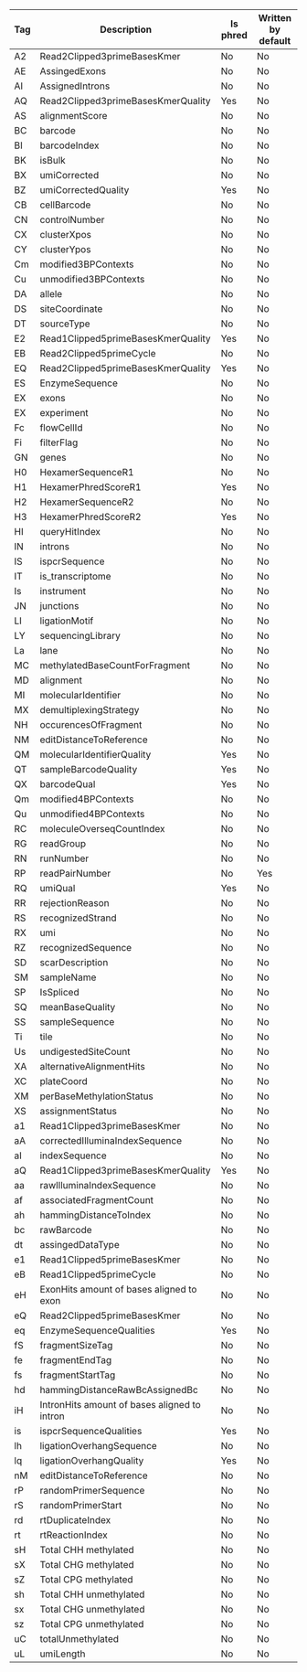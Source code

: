 | Tag   | Description                                  | Is phred   | Written by default   |
|-------|----------------------------------------------|------------|----------------------|
| A2    | Read2Clipped3primeBasesKmer                  | No         | No                   |
| AE    | AssingedExons                                | No         | No                   |
| AI    | AssignedIntrons                              | No         | No                   |
| AQ    | Read2Clipped3primeBasesKmerQuality           | Yes        | No                   |
| AS    | alignmentScore                               | No         | No                   |
| BC    | barcode                                      | No         | No                   |
| BI    | barcodeIndex                                 | No         | No                   |
| BK    | isBulk                                       | No         | No                   |
| BX    | umiCorrected                                 | No         | No                   |
| BZ    | umiCorrectedQuality                          | Yes        | No                   |
| CB    | cellBarcode                                  | No         | No                   |
| CN    | controlNumber                                | No         | No                   |
| CX    | clusterXpos                                  | No         | No                   |
| CY    | clusterYpos                                  | No         | No                   |
| Cm    | modified3BPContexts                          | No         | No                   |
| Cu    | unmodified3BPContexts                        | No         | No                   |
| DA    | allele                                       | No         | No                   |
| DS    | siteCoordinate                               | No         | No                   |
| DT    | sourceType                                   | No         | No                   |
| E2    | Read1Clipped5primeBasesKmerQuality           | Yes        | No                   |
| EB    | Read2Clipped5primeCycle                      | No         | No                   |
| EQ    | Read2Clipped5primeBasesKmerQuality           | Yes        | No                   |
| ES    | EnzymeSequence                               | No         | No                   |
| EX    | exons                                        | No         | No                   |
| EX    | experiment                                   | No         | No                   |
| Fc    | flowCellId                                   | No         | No                   |
| Fi    | filterFlag                                   | No         | No                   |
| GN    | genes                                        | No         | No                   |
| H0    | HexamerSequenceR1                            | No         | No                   |
| H1    | HexamerPhredScoreR1                          | Yes        | No                   |
| H2    | HexamerSequenceR2                            | No         | No                   |
| H3    | HexamerPhredScoreR2                          | Yes        | No                   |
| HI    | queryHitIndex                                | No         | No                   |
| IN    | introns                                      | No         | No                   |
| IS    | ispcrSequence                                | No         | No                   |
| IT    | is_transcriptome                             | No         | No                   |
| Is    | instrument                                   | No         | No                   |
| JN    | junctions                                    | No         | No                   |
| LI    | ligationMotif                                | No         | No                   |
| LY    | sequencingLibrary                            | No         | No                   |
| La    | lane                                         | No         | No                   |
| MC    | methylatedBaseCountForFragment               | No         | No                   |
| MD    | alignment                                    | No         | No                   |
| MI    | molecularIdentifier                          | No         | No                   |
| MX    | demultiplexingStrategy                       | No         | No                   |
| NH    | occurencesOfFragment                         | No         | No                   |
| NM    | editDistanceToReference                      | No         | No                   |
| QM    | molecularIdentifierQuality                   | Yes        | No                   |
| QT    | sampleBarcodeQuality                         | Yes        | No                   |
| QX    | barcodeQual                                  | Yes        | No                   |
| Qm    | modified4BPContexts                          | No         | No                   |
| Qu    | unmodified4BPContexts                        | No         | No                   |
| RC    | moleculeOverseqCountIndex                    | No         | No                   |
| RG    | readGroup                                    | No         | No                   |
| RN    | runNumber                                    | No         | No                   |
| RP    | readPairNumber                               | No         | Yes                  |
| RQ    | umiQual                                      | Yes        | No                   |
| RR    | rejectionReason                              | No         | No                   |
| RS    | recognizedStrand                             | No         | No                   |
| RX    | umi                                          | No         | No                   |
| RZ    | recognizedSequence                           | No         | No                   |
| SD    | scarDescription                              | No         | No                   |
| SM    | sampleName                                   | No         | No                   |
| SP    | IsSpliced                                    | No         | No                   |
| SQ    | meanBaseQuality                              | No         | No                   |
| SS    | sampleSequence                               | No         | No                   |
| Ti    | tile                                         | No         | No                   |
| Us    | undigestedSiteCount                          | No         | No                   |
| XA    | alternativeAlignmentHits                     | No         | No                   |
| XC    | plateCoord                                   | No         | No                   |
| XM    | perBaseMethylationStatus                     | No         | No                   |
| XS    | assignmentStatus                             | No         | No                   |
| a1    | Read1Clipped3primeBasesKmer                  | No         | No                   |
| aA    | correctedIlluminaIndexSequence               | No         | No                   |
| aI    | indexSequence                                | No         | No                   |
| aQ    | Read1Clipped3primeBasesKmerQuality           | Yes        | No                   |
| aa    | rawIlluminaIndexSequence                     | No         | No                   |
| af    | associatedFragmentCount                      | No         | No                   |
| ah    | hammingDistanceToIndex                       | No         | No                   |
| bc    | rawBarcode                                   | No         | No                   |
| dt    | assingedDataType                             | No         | No                   |
| e1    | Read1Clipped5primeBasesKmer                  | No         | No                   |
| eB    | Read1Clipped5primeCycle                      | No         | No                   |
| eH    | ExonHits amount of bases aligned to exon     | No         | No                   |
| eQ    | Read2Clipped5primeBasesKmer                  | No         | No                   |
| eq    | EnzymeSequenceQualities                      | Yes        | No                   |
| fS    | fragmentSizeTag                              | No         | No                   |
| fe    | fragmentEndTag                               | No         | No                   |
| fs    | fragmentStartTag                             | No         | No                   |
| hd    | hammingDistanceRawBcAssignedBc               | No         | No                   |
| iH    | IntronHits amount of bases aligned to intron | No         | No                   |
| is    | ispcrSequenceQualities                       | Yes        | No                   |
| lh    | ligationOverhangSequence                     | No         | No                   |
| lq    | ligationOverhangQuality                      | Yes        | No                   |
| nM    | editDistanceToReference                      | No         | No                   |
| rP    | randomPrimerSequence                         | No         | No                   |
| rS    | randomPrimerStart                            | No         | No                   |
| rd    | rtDuplicateIndex                             | No         | No                   |
| rt    | rtReactionIndex                              | No         | No                   |
| sH    | Total CHH methylated                         | No         | No                   |
| sX    | Total CHG methylated                         | No         | No                   |
| sZ    | Total CPG methylated                         | No         | No                   |
| sh    | Total CHH unmethylated                       | No         | No                   |
| sx    | Total CHG unmethylated                       | No         | No                   |
| sz    | Total CPG unmethylated                       | No         | No                   |
| uC    | totalUnmethylated                            | No         | No                   |
| uL    | umiLength                                    | No         | No                   |
